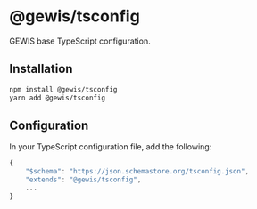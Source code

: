 # @gewis/tsconfig

GEWIS base TypeScript configuration.

## Installation

```bash
npm install @gewis/tsconfig
yarn add @gewis/tsconfig
```

## Configuration

In your TypeScript configuration file, add the following:

```javascript
{
    "$schema": "https://json.schemastore.org/tsconfig.json",
    "extends": "@gewis/tsconfig",
    ...
}
```
